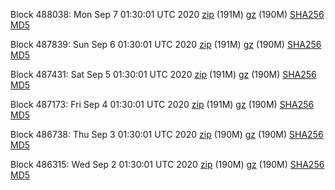 Block 488038: Mon Sep  7 01:30:01 UTC 2020 [zip](https://files.01coin.io/mainnet/2020-09-07/bootstrap.dat.zip) (191M) [gz](https://files.01coin.io/mainnet/2020-09-07/bootstrap.dat.tar.gz) (190M) [SHA256](https://files.01coin.io/mainnet/2020-09-07/sha256.txt) [MD5](https://files.01coin.io/mainnet/2020-09-07/md5.txt)

Block 487839: Sun Sep  6 01:30:01 UTC 2020 [zip](https://files.01coin.io/mainnet/2020-09-06/bootstrap.dat.zip) (191M) [gz](https://files.01coin.io/mainnet/2020-09-06/bootstrap.dat.tar.gz) (190M) [SHA256](https://files.01coin.io/mainnet/2020-09-06/sha256.txt) [MD5](https://files.01coin.io/mainnet/2020-09-06/md5.txt)

Block 487431: Sat Sep  5 01:30:01 UTC 2020 [zip](https://files.01coin.io/mainnet/2020-09-05/bootstrap.dat.zip) (191M) [gz](https://files.01coin.io/mainnet/2020-09-05/bootstrap.dat.tar.gz) (190M) [SHA256](https://files.01coin.io/mainnet/2020-09-05/sha256.txt) [MD5](https://files.01coin.io/mainnet/2020-09-05/md5.txt)

Block 487173: Fri Sep  4 01:30:01 UTC 2020 [zip](https://files.01coin.io/mainnet/2020-09-04/bootstrap.dat.zip) (191M) [gz](https://files.01coin.io/mainnet/2020-09-04/bootstrap.dat.tar.gz) (190M) [SHA256](https://files.01coin.io/mainnet/2020-09-04/sha256.txt) [MD5](https://files.01coin.io/mainnet/2020-09-04/md5.txt)

Block 486738: Thu Sep  3 01:30:01 UTC 2020 [zip](https://files.01coin.io/mainnet/2020-09-03/bootstrap.dat.zip) (190M) [gz](https://files.01coin.io/mainnet/2020-09-03/bootstrap.dat.tar.gz) (190M) [SHA256](https://files.01coin.io/mainnet/2020-09-03/sha256.txt) [MD5](https://files.01coin.io/mainnet/2020-09-03/md5.txt)

Block 486315: Wed Sep  2 01:30:01 UTC 2020 [zip](https://files.01coin.io/mainnet/2020-09-02/bootstrap.dat.zip) (190M) [gz](https://files.01coin.io/mainnet/2020-09-02/bootstrap.dat.tar.gz) (190M) [SHA256](https://files.01coin.io/mainnet/2020-09-02/sha256.txt) [MD5](https://files.01coin.io/mainnet/2020-09-02/md5.txt)
